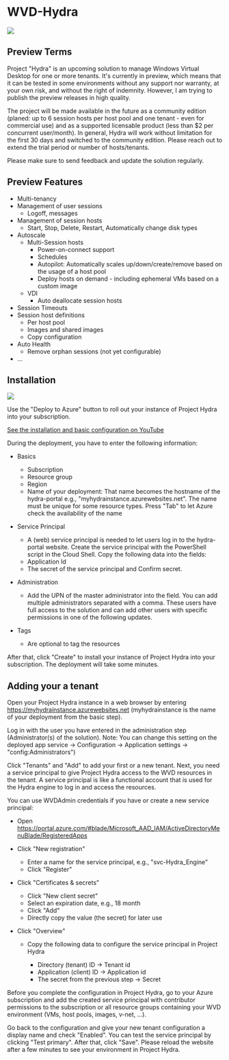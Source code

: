 # WVD-Hydra



<a href="https://portal.azure.com/#create/Microsoft.Template/uri/https%3A%2F%2Fraw.githubusercontent.com%2FMarcelMeurer%2FWVD-Hydra%2Fmain%2Fdeployment%2FmainTemplate.json/createUIDefinitionUri/https%3A%2F%2Fraw.githubusercontent.com%2FMarcelMeurer%2FWVD-Hydra%2Fmain%2Fdeployment%2FcreateUiDefinition.json" target="_blank"><img src="https://aka.ms/deploytoazurebutton"/></a>





## Preview Terms

Project "Hydra" is an upcoming solution to manage Windows Virtual Desktop for one or more tenants. It's currently in preview, which means that it can be tested in some environments without any support nor warranty, at your own risk, and without the right of indemnity. However, I am trying to publish the preview releases in high quality.

The project will be made available in the future as a community edition (planed: up to 6 session hosts per host pool and one tenant - even for commercial use) and as a supported licensable product (less than $2 per concurrent user/month). In general, Hydra will work without limitation for the first 30 days and switched to the community edition. Please reach out to extend the trial period or number of hosts/tenants.

Please make sure to send feedback and update the solution regularly.



## Preview Features

- Multi-tenancy
- Management of user sessions
  - Logoff, messages
- Management of session hosts
  - Start, Stop, Delete, Restart, Automatically change disk types
- Autoscale
  - Multi-Session hosts
    - Power-on-connect support
    - Schedules
    - Autopilot: Automatically scales up/down/create/remove based on the usage of a host pool
    - Deploy hosts on demand - including ephemeral VMs based on a custom image
  - VDI
    - Auto deallocate session hosts
- Session Timeouts
- Session host definitions
  - Per host pool
  - Images and shared images
  - Copy configuration
- Auto Health
  - Remove orphan sessions (not yet configurable)
- ...



## Installation

<a href="https://portal.azure.com/#create/Microsoft.Template/uri/https%3A%2F%2Fraw.githubusercontent.com%2FMarcelMeurer%2FWVD-Hydra%2Fmain%2Fdeployment%2FmainTemplate.json/createUIDefinitionUri/https%3A%2F%2Fraw.githubusercontent.com%2FMarcelMeurer%2FWVD-Hydra%2Fmain%2Fdeployment%2FcreateUiDefinition.json" target="_blank"><img src="https://aka.ms/deploytoazurebutton"/></a>

Use the "Deploy to Azure" button to roll out your instance of Project Hydra into your subscription.

<a href="https://youtu.be/GaRrotF0peM" target="_blank">See the installation and basic configuration on YouTube</a>


During the deployment, you have to enter the following information:

- Basics

  - Subscription
  - Resource group
  - Region
  - Name of your deployment: That name becomes the hostname of the hydra-portal e.g., "myhydrainstance.azurewebsites.net". The name must be unique for some resource types. Press "Tab" to let Azure check the availability of the name

- Service Principal

  - A (web) service principal is needed to let users log in to the hydra-portal website. Create the service principal with the PowerShell script in the Cloud Shell. Copy the following data into the fields: 
  - Application Id
  - The secret of the service principal and Confirm secret.

- Administration

  - Add the UPN of the master administrator into the field. You can add multiple administrators separated with a comma. These users have full access to the solution and can add other users with specific permissions in one of the following updates.

- Tags

  - Are optional to tag the resources

After that, click "Create" to install your instance of Project Hydra into your subscription. The deployment will take some minutes.



## Adding your a tenant

Open your Project Hydra instance in a web browser by entering https://myhydrainstance.azurewebsites.net (myhydrainstance is the name of your deployment from the basic step).

Log in with the user you have entered in the administration step (Administrator(s) of the solution). Note: You can change this setting on the deployed app service -> Configuration -> Application settings -> "config:Administrators")

Click "Tenants" and "Add" to add your first or a new tenant. Next, you need a service principal to give Project Hydra access to the WVD resources in the tenant. A service principal is like a functional account that is used for the Hydra engine to log in and access the resources.



You can use WVDAdmin credentials if you have or create a new service principal:

- Open https://portal.azure.com/#blade/Microsoft_AAD_IAM/ActiveDirectoryMenuBlade/RegisteredApps

- Click "New registration"

  - Enter a name for the service principal, e.g., "svc-Hydra_Engine"
  - Click "Register"

- Click "Certificates & secrets"

  - Click "New client secret"
  - Select an expiration date, e.g., 18 month
  - Click "Add"
  - Directly copy the value (the secret) for later use

- Click "Overview"

  - Copy the following data to configure the service principal in Project Hydra

    - Directory (tenant) ID -> Tenant id
    - Application (client) ID -> Application id
    - The secret from the previous step -> Secret



Before you complete the configuration in Project Hydra, go to your Azure subscription and add the created service principal with contributor permissions to the subscription or all resource groups containing your WVD environment (VMs, host pools, images, v-net, ...). 



Go back to the configuration and give your new tenant configuration a display name and check "Enabled". You can test the service principal by clicking "Test primary". After that, click "Save". Please reload the website after a few minutes to see your environment in Project Hydra.
